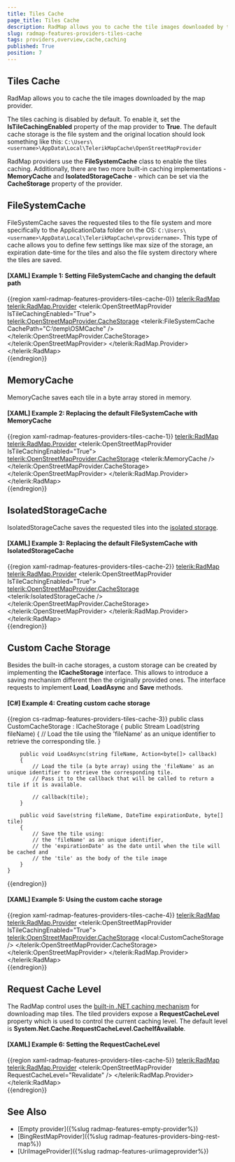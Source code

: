 ```yaml
---
title: Tiles Cache
page_title: Tiles Cache
description: RadMap allows you to cache the tile images downloaded by the map provider.
slug: radmap-features-providers-tiles-cache
tags: providers,overview,cache,caching
published: True
position: 7
---
```


## Tiles Cache

RadMap allows you to cache the tile images downloaded by the map provider.

The tiles caching is disabled by default. To enable it, set the __IsTileCachingEnabled__ property of the map provider to __True__. The default cache storage is the file system and the original location should look something like this: `C:\Users\<username>\AppData\Local\TelerikMapCache\OpenStreetMapProvider`

RadMap providers use the __FileSystemCache__ class to enable the tiles caching. Additionally, there are two more built-in caching implementations - __MemoryCache__ and __IsolatedStorageCache__ - which can be set via the __CacheStorage__ property of the provider.

## FileSystemCache

FileSystemCache saves the requested tiles to the file system and more specifically to the ApplicationData folder on the OS: `C:\Users\<username>\AppData\Local\TelerikMapCache\<providername>`. This type of cache allows you to define few settings like max size of the storage, an expiration date-time for the tiles and also the file system directory where the tiles are saved.

#### __[XAML] Example 1: Setting FileSystemCache and changing the default path__
{{region xaml-radmap-features-providers-tiles-cache-0}}
	<telerik:RadMap>
		<telerik:RadMap.Provider>
			<telerik:OpenStreetMapProvider IsTileCachingEnabled="True">
				<telerik:OpenStreetMapProvider.CacheStorage>
					<telerik:FileSystemCache CachePath="C:\temp\OSMCache" />
				</telerik:OpenStreetMapProvider.CacheStorage>
			</telerik:OpenStreetMapProvider>
		</telerik:RadMap.Provider>
	</telerik:RadMap>	
{{endregion}}

## MemoryCache

MemoryCache saves each tile in a byte array stored in memory.

#### __[XAML] Example 2: Replacing the default FileSystemCache with MemoryCache__
{{region xaml-radmap-features-providers-tiles-cache-1}}
	<telerik:RadMap>
		<telerik:RadMap.Provider>
			<telerik:OpenStreetMapProvider IsTileCachingEnabled="True">
				<telerik:OpenStreetMapProvider.CacheStorage>
					<telerik:MemoryCache />
				</telerik:OpenStreetMapProvider.CacheStorage>
			</telerik:OpenStreetMapProvider>
		</telerik:RadMap.Provider>
	</telerik:RadMap>	
{{endregion}}

## IsolatedStorageCache

IsolatedStorageCache saves the requested tiles into the [isolated storage](https://docs.microsoft.com/en-us/dotnet/standard/io/isolated-storage).

#### __[XAML] Example 3: Replacing the default FileSystemCache with IsolatedStorageCache__
{{region xaml-radmap-features-providers-tiles-cache-2}}
	<telerik:RadMap>
		<telerik:RadMap.Provider>
			<telerik:OpenStreetMapProvider IsTileCachingEnabled="True">
				<telerik:OpenStreetMapProvider.CacheStorage>
					<telerik:IsolatedStorageCache />
				</telerik:OpenStreetMapProvider.CacheStorage>
			</telerik:OpenStreetMapProvider>
		</telerik:RadMap.Provider>
	</telerik:RadMap>	
{{endregion}}

## Custom Cache Storage

Besides the built-in cache storages, a custom storage can be created by implementing the __ICacheStorage__ interface. This allows to introduce a saving mechanism different then the originally provided ones. The interface requests to implement __Load__, __LoadAsync__ and __Save__ methods.

#### __[C#] Example 4: Creating custom cache storage__
{{region cs-radmap-features-providers-tiles-cache-3}}
	public class CustomCacheStorage : ICacheStorage
    {
        public Stream Load(string fileName)
        {
            // Load the tile using the 'fileName' as an unique identifier to retrieve the corresponding tile.
        }

        public void LoadAsync(string fileName, Action<byte[]> callback)
        {
            // Load the tile (a byte array) using the 'fileName' as an unique identifier to retrieve the corresponding tile.
            // Pass it to the callback that will be called to return a tile if it is available.

            // callback(tile);
        }

        public void Save(string fileName, DateTime expirationDate, byte[] tile)
        {
            // Save the tile using:
            // the 'fileName' as an unique identifier, 
            // the 'expirationDate' as the date until when the tile will be cached and
            // the 'tile' as the body of the tile image
        }
    }
{{endregion}}

#### __[XAML] Example 5: Using the custom cache storage__
{{region xaml-radmap-features-providers-tiles-cache-4}}
	<telerik:RadMap>
		<telerik:RadMap.Provider>
			<telerik:OpenStreetMapProvider IsTileCachingEnabled="True">
				<telerik:OpenStreetMapProvider.CacheStorage>
					<local:CustomCacheStorage />
				</telerik:OpenStreetMapProvider.CacheStorage>
			</telerik:OpenStreetMapProvider>
		</telerik:RadMap.Provider>
	</telerik:RadMap>	
{{endregion}}

## Request Cache Level

The RadMap control uses the [built-in .NET caching mechanism](https://docs.microsoft.com/en-us/dotnet/api/system.net.cache.requestcachelevel?view=netcore-3.1) for downloading map tiles. The tiled providers expose a __RequestCacheLevel__ property which is used to control the current caching level. The default level is __System.Net.Cache.RequestCacheLevel.CacheIfAvailable__. 

#### __[XAML] Example 6: Setting the RequestCacheLevel__
{{region xaml-radmap-features-providers-tiles-cache-5}}
	<telerik:RadMap>
		<telerik:RadMap.Provider>
			<telerik:OpenStreetMapProvider RequestCacheLevel="Revalidate" />
		</telerik:RadMap.Provider>
	</telerik:RadMap>	
{{endregion}}

## See Also
 * [Empty provider]({%slug radmap-features-empty-provider%})
 * [BingRestMapProvider]({%slug radmap-features-providers-bing-rest-map%}) 
 * [UriImageProvider]({%slug radmap-features-uriimageprovider%})
